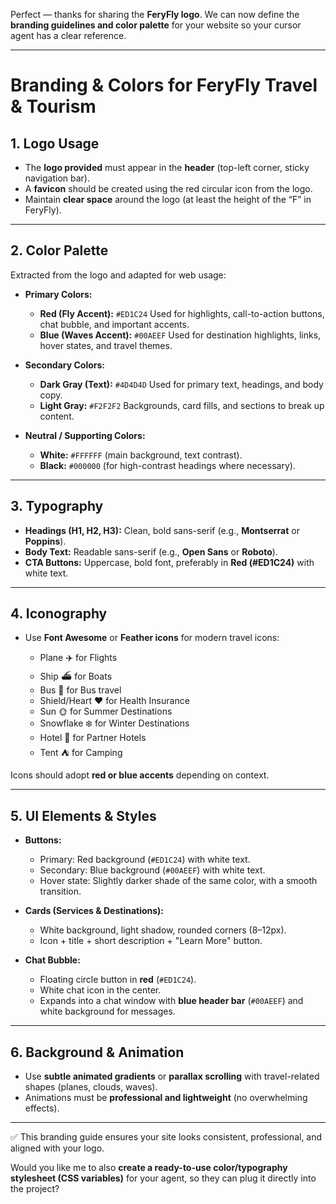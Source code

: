 Perfect — thanks for sharing the **FeryFly logo**. We can now define the **branding guidelines and color palette** for your website so your cursor agent has a clear reference.

---

# Branding & Colors for **FeryFly Travel & Tourism**

## 1. Logo Usage

* The **logo provided** must appear in the **header** (top-left corner, sticky navigation bar).
* A **favicon** should be created using the red circular icon from the logo.
* Maintain **clear space** around the logo (at least the height of the “F” in FeryFly).

---

## 2. Color Palette

Extracted from the logo and adapted for web usage:

* **Primary Colors:**

  * **Red (Fly Accent):** `#ED1C24`
    Used for highlights, call-to-action buttons, chat bubble, and important accents.
  * **Blue (Waves Accent):** `#00AEEF`
    Used for destination highlights, links, hover states, and travel themes.

* **Secondary Colors:**

  * **Dark Gray (Text):** `#4D4D4D`
    Used for primary text, headings, and body copy.
  * **Light Gray:** `#F2F2F2`
    Backgrounds, card fills, and sections to break up content.

* **Neutral / Supporting Colors:**

  * **White:** `#FFFFFF` (main background, text contrast).
  * **Black:** `#000000` (for high-contrast headings where necessary).

---

## 3. Typography

* **Headings (H1, H2, H3):** Clean, bold sans-serif (e.g., **Montserrat** or **Poppins**).
* **Body Text:** Readable sans-serif (e.g., **Open Sans** or **Roboto**).
* **CTA Buttons:** Uppercase, bold font, preferably in **Red (#ED1C24)** with white text.

---

## 4. Iconography

* Use **Font Awesome** or **Feather icons** for modern travel icons:

  * Plane ✈️ for Flights
  * Ship ⛴️ for Boats
  * Bus 🚌 for Bus travel
  * Shield/Heart ❤️ for Health Insurance
  * Sun 🌞 for Summer Destinations
  * Snowflake ❄️ for Winter Destinations
  * Hotel 🏨 for Partner Hotels
  * Tent ⛺ for Camping

Icons should adopt **red or blue accents** depending on context.

---

## 5. UI Elements & Styles

* **Buttons:**

  * Primary: Red background (`#ED1C24`) with white text.
  * Secondary: Blue background (`#00AEEF`) with white text.
  * Hover state: Slightly darker shade of the same color, with a smooth transition.

* **Cards (Services & Destinations):**

  * White background, light shadow, rounded corners (8–12px).
  * Icon + title + short description + "Learn More" button.

* **Chat Bubble:**

  * Floating circle button in **red** (`#ED1C24`).
  * White chat icon in the center.
  * Expands into a chat window with **blue header bar** (`#00AEEF`) and white background for messages.

---

## 6. Background & Animation

* Use **subtle animated gradients** or **parallax scrolling** with travel-related shapes (planes, clouds, waves).
* Animations must be **professional and lightweight** (no overwhelming effects).

---

✅ This branding guide ensures your site looks consistent, professional, and aligned with your logo.

Would you like me to also **create a ready-to-use color/typography stylesheet (CSS variables)** for your agent, so they can plug it directly into the project?
